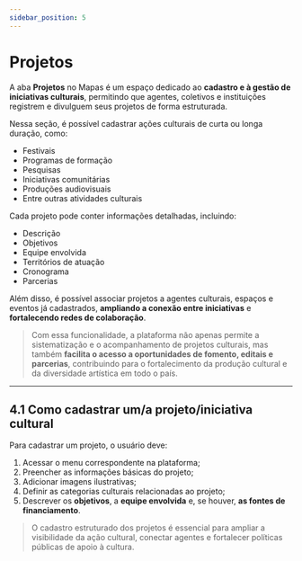```yaml
---
sidebar_position: 5
---
```


# Projetos

A aba **Projetos** no Mapas é um espaço dedicado ao **cadastro e à gestão de iniciativas culturais**, permitindo que agentes, coletivos e instituições registrem e divulguem seus projetos de forma estruturada.

Nessa seção, é possível cadastrar ações culturais de curta ou longa duração, como:

- Festivais  
- Programas de formação  
- Pesquisas  
- Iniciativas comunitárias  
- Produções audiovisuais  
- Entre outras atividades culturais

Cada projeto pode conter informações detalhadas, incluindo:

- Descrição  
- Objetivos  
- Equipe envolvida  
- Territórios de atuação  
- Cronograma  
- Parcerias  

Além disso, é possível associar projetos a agentes culturais, espaços e eventos já cadastrados, **ampliando a conexão entre iniciativas** e **fortalecendo redes de colaboração**.

> Com essa funcionalidade, a plataforma não apenas permite a sistematização e o acompanhamento de projetos culturais, mas também **facilita o acesso a oportunidades de fomento, editais e parcerias**, contribuindo para o fortalecimento da produção cultural e da diversidade artística em todo o país.

---

## 4.1 Como cadastrar um/a projeto/iniciativa cultural

Para cadastrar um projeto, o usuário deve:

1. Acessar o menu correspondente na plataforma;  
2. Preencher as informações básicas do projeto;  
3. Adicionar imagens ilustrativas;  
4. Definir as categorias culturais relacionadas ao projeto;  
5. Descrever os **objetivos**, a **equipe envolvida** e, se houver, **as fontes de financiamento**.

> O cadastro estruturado dos projetos é essencial para ampliar a visibilidade da ação cultural, conectar agentes e fortalecer políticas públicas de apoio à cultura.
